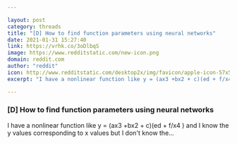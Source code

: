```yaml
---

layout: post
category: threads
title: "[D] How to find function parameters using neural networks"
date: 2021-01-31 15:27:40
link: https://vrhk.co/3oDlbqS
image: https://www.redditstatic.com/new-icon.png
domain: reddit.com
author: "reddit"
icon: http://www.redditstatic.com/desktop2x/img/favicon/apple-icon-57x57.png
excerpt: "I have a nonlinear function like y = (ax3 +bx2 + c)(ed + f/x4 ) and I know the y values ​​corresponding to x values ​​but I don't know the..."

---
```


### [D] How to find function parameters using neural networks

I have a nonlinear function like y = (ax3 +bx2 + c)(ed + f/x4 ) and I know the y values ​​corresponding to x values ​​but I don't know the...